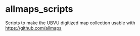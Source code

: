 # allmaps_scripts
Scripts to make the UBVU digitized map collection usable with https://github.com/allmaps
